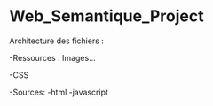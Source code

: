 # Web_Semantique_Project

Architecture des fichiers :

-Ressources : Images...

-CSS

-Sources:
    -html
    -javascript
